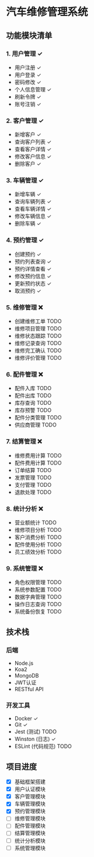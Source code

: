 # 汽车维修管理系统

## 功能模块清单

### 1. 用户管理 ✓
- 用户注册 ✓ 
- 用户登录 ✓
- 密码修改 ✓
- 个人信息管理 ✓
- 刷新令牌 ✓
- 账号注销 ✓

### 2. 客户管理 ✓
- 新增客户 ✓
- 查询客户列表 ✓
- 查看客户详情 ✓
- 修改客户信息 ✓
- 删除客户 ✓

### 3. 车辆管理 ✓
- 新增车辆 ✓
- 查询车辆列表 ✓
- 查看车辆详情 ✓
- 修改车辆信息 ✓
- 删除车辆 ✓

### 4. 预约管理 ✓
- 创建预约 ✓
- 预约列表查询 ✓
- 预约详情查看 ✓
- 修改预约信息 ✓
- 更新预约状态 ✓
- 取消预约 ✓

### 5. 维修管理 ❌
- 创建维修工单 TODO
- 维修项目管理 TODO
- 维修状态跟踪 TODO
- 维修记录查询 TODO
- 维修完工确认 TODO
- 维修评价管理 TODO

### 6. 配件管理 ❌
- 配件入库 TODO
- 配件出库 TODO
- 库存查询 TODO
- 库存预警 TODO
- 配件分类管理 TODO
- 供应商管理 TODO

### 7. 结算管理 ❌
- 维修费用计算 TODO
- 配件费用计算 TODO
- 订单结算 TODO
- 发票管理 TODO
- 支付管理 TODO
- 退款处理 TODO

### 8. 统计分析 ❌
- 营业额统计 TODO
- 维修项目分析 TODO
- 客户消费分析 TODO
- 配件使用分析 TODO
- 员工绩效分析 TODO

### 9. 系统管理 ❌
- 角色权限管理 TODO
- 系统参数配置 TODO
- 数据字典管理 TODO
- 操作日志查询 TODO
- 系统备份恢复 TODO

## 技术栈

### 后端
- Node.js
- Koa2
- MongoDB
- JWT认证
- RESTful API

### 开发工具
- Docker ✓
- Git ✓
- Jest (测试) TODO
- Winston (日志) ✓
- ESLint (代码规范) TODO

## 项目进度
- [x] 基础框架搭建
- [x] 用户认证模块
- [x] 客户管理模块
- [x] 车辆管理模块
- [x] 预约管理模块
- [ ] 维修管理模块
- [ ] 配件管理模块
- [ ] 结算管理模块
- [ ] 统计分析模块
- [ ] 系统管理模块 